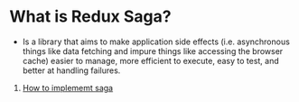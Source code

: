 # What is Redux Saga?

- Is a library that aims to make application side effects (i.e. asynchronous things like data fetching and impure things like accessing the browser cache) easier to manage, more efficient to execute, easy to test, and better at handling failures.

1. [How to implememt saga](saga.md)
